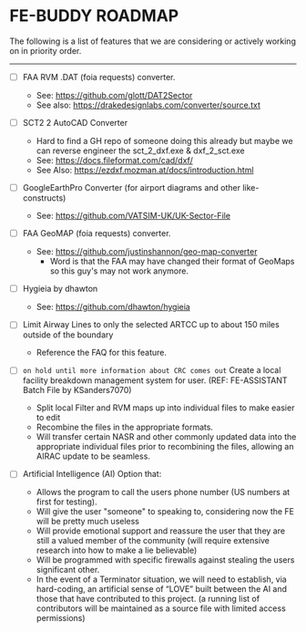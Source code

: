 # FE-BUDDY ROADMAP


The following is a list of features that we are considering or actively working on in priority order.

---

- [ ] FAA RVM .DAT (foia requests) converter.
  - See: https://github.com/glott/DAT2Sector
  - See also: https://drakedesignlabs.com/converter/source.txt

- [ ] SCT2 2 AutoCAD Converter
  - Hard to find a GH repo of someone doing this already but maybe we can reverse engineer the sct_2_dxf.exe & dxf_2_sct.exe
  - See: https://docs.fileformat.com/cad/dxf/
  - See Also: https://ezdxf.mozman.at/docs/introduction.html

- [ ] GoogleEarthPro Converter (for airport diagrams and other like-constructs)
  - See: https://github.com/VATSIM-UK/UK-Sector-File

- [ ] FAA GeoMAP (foia requests) converter.
  - See: https://github.com/justinshannon/geo-map-converter
    - Word is that the FAA may have changed their format of GeoMaps so this guy's may not work anymore.

- [ ] Hygieia by dhawton
  - See: https://github.com/dhawton/hygieia

- [ ] Limit Airway Lines to only the selected ARTCC up to about 150 miles outside of the boundary
  - Reference the FAQ for this feature.

- [ ] `on hold until more information about CRC comes out` Create a local facility breakdown management system for user. (REF: FE-ASSISTANT Batch File by KSanders7070)
  - Split local Filter and RVM maps up into individual files to make easier to edit
  - Recombine the files in the appropriate formats.
  - Will transfer certain NASR and other commonly updated data into the appropriate individual files prior to recombining the files, allowing an AIRAC update to be seamless.

- [ ] Artificial Intelligence (AI) Option that:
  - Allows the program to call the users phone number (US numbers at first for testing).
  - Will give the user "someone" to speaking to, considering now the FE will be pretty much useless
  - Will provide emotional support and reassure the user that they are still a valued member of the community (will require extensive research into how to make a lie believable)
  - Will be programmed with specific firewalls against stealing the users significant other.
  - In the event of a Terminator situation, we will need to establish, via hard-coding, an artificial sense of “LOVE” built between the AI and those that have contributed to this project. (a running list of contributors will be maintained as a source file with limited access permissions)
